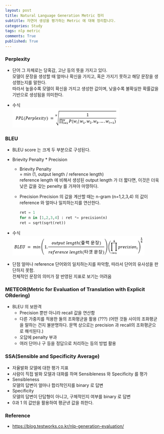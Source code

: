```yaml
---
layout: post
title: Natural Language Generation Metric 정리 
subtitle: 자연어 생성을 평가하는 Metric 에 대해 정리합니다.
categories: Study
tags: nlp metric
comments: True
published: True
---
```


### Perplexity 
- 단어 그 자체로는 당혹감, 고난 등의 뜻을 가지고 있다. <br>
  모델이 문장을 생성할 때 얼마나 확신을 가지고, 혹은 가지기 못하고 해당 문장을 생성했는지를 말한다. <br>
  따라서 높을수록 모델이 확신을 가지고 생성한 값이며, 낮을수록 불확실한 확률값을 기반으로 생성됨을 의미한다. <br>

- 수식 <br>
![img](/assets/images/perplexity.png)

### BLEU 
- BLEU score 는 크게 두 부분으로 구성된다. <br>
- Brievity Penalty * Precision <br>
    - Brievity Penalty <br>
        = min (1, output length / reference length) <br>
        reference length 에 비해서 생성된 output length 가 더 짧다면, 이것은 더욱 낮은 값을 갖는 penelty 를 가져야 마땅하다.<br>

    - Precision 
        Precision 의 값을 계산할 때는 n-gram (n=1,2,3,4) 의 값이 reference 와 얼마나 일치하는지를 연산한다. 
        ```python
        ret = 1
        for n in [1,2,3,4] : ret *= precision(n)
        ret = sqrt(sqrt(ret))
        ```
- 수식 <br>
![img](/assets/images/bleu.png)

- 단점 
    얼마나 reference 단어와의 일치하는지를 파악함, 따라서 단어의 유사성을 판단하지 못함. <br>
    전체적인 문장의 의미가 잘 반영된 지표로 보기는 어려움<br>

### METEOR(Metric for Evaluation of Translation with Explicit ORdering)
- BLEU 의 보완격
    - Precision 뿐만 아니라 recall 값을 연산함 
    - 다른 가중치를 적용한 둘의 조화평균을 활용 (???)
        (어떤 것들 사이의 조화평균을 말하는 건지 불분명하다. 문맥 상으로는 precision 과 recall의 조화평균으로 해석된다.)
    - 오답에 penalty 부과 
    - 여러 단어나 구 등을 정답으로 처리하는 등의 방법 활용 

### SSA(Sensible and Specificity Average)
- 자율발화 모델에 대한 평가 지표 <br>
- 사람이 직접 발화 모델과 대화를 하며 Sensibleness 와 Specificity 를 평가 <br>
- Sensibleness <br>
    모델의 답변이 얼마나 합리적인지를 binary 로 답변 <br>
- Specificity <br>
    모델의 답변이 단답형이 아니고, 구체적인지 여부를 binary 로 답변 <br>
- 0과 1 의 값만을 활용하여 평균낸 값을 취한다.<br>


### Reference 
- https://blog.testworks.co.kr/nlp-generation-evaluation/
